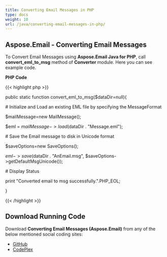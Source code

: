 ```yaml
---
title: Converting Email Messages in PHP
type: docs
weight: 10
url: /java/converting-email-messages-in-php/
---
```


## **Aspose.Email - Converting Email Messages**
To Convert Email Messages using **Aspose.Email Java for PHP**, call **convert_eml_to_msg** method of **Converter** module. Here you can see example code.

**PHP Code**

{{< highlight php >}}

 public static function convert_eml_to_msg($dataDir=null){

\# Initialize and Load an existing EML file by specifying the MessageFormat

$mailMessage=new MailMessage();

$eml = $mailMessage->load($dataDir . "Message.eml");

\# Save the Email message to disk in Unicode format

$saveOptions=new SaveOptions();

$eml->save($dataDir . "AnEmail.msg", $saveOptions->getDefaultMsgUnicode());

\# Display Status

print "Converted email to msg successfully.".PHP_EOL;

}

{{< /highlight >}}
## **Download Running Code**
Download **Converting Email Messages (Aspose.Email)** from any of the below mentioned social coding sites:

- [GitHub](https://github.com/aspose-email/Aspose.Email-for-Java/blob/master/Plugins/Aspose_Email_Java_for_PHP/src/aspose/email/ProgrammingEmail/Converter.php)
- [CodePlex](https://asposeemailjavaphp.codeplex.com/SourceControl/latest#src/aspose/email/ProgrammingEmail/Converter.php)
